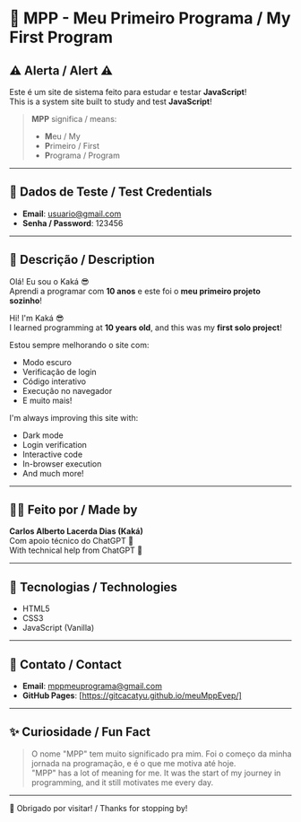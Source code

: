 # 🧠 MPP - Meu Primeiro Programa / My First Program

## ⚠ Alerta / Alert ⚠

Este é um site de sistema feito para estudar e testar **JavaScript**!  
This is a system site built to study and test **JavaScript**!

> **MPP** significa / means:
> - **M**eu / My  
> - **P**rimeiro / First  
> - **P**rograma / Program

---

## 🔐 Dados de Teste / Test Credentials

- **Email**: usuario@gmail.com  
- **Senha / Password**: 123456

---

## 📝 Descrição / Description

Olá! Eu sou o Kaká 😎  
Aprendi a programar com **10 anos** e este foi o **meu primeiro projeto sozinho**!

Hi! I'm Kaká 😎  
I learned programming at **10 years old**, and this was my **first solo project**!

Estou sempre melhorando o site com:  
- Modo escuro  
- Verificação de login  
- Código interativo  
- Execução no navegador  
- E muito mais!

I'm always improving this site with:  
- Dark mode  
- Login verification  
- Interactive code  
- In-browser execution  
- And much more!

---

## 🧑‍💻 Feito por / Made by

**Carlos Alberto Lacerda Dias (Kaká)**  
Com apoio técnico do ChatGPT 🤝  
With technical help from ChatGPT 🤝

---

## 🧰 Tecnologias / Technologies

- HTML5  
- CSS3  
- JavaScript (Vanilla)

---

## 💬 Contato / Contact

- **Email**: mppmeuprograma@gmail.com  
- **GitHub Pages**: [https://gitcacatyu.github.io/meuMppEvep/]

---

## ✨ Curiosidade / Fun Fact

> O nome "MPP" tem muito significado pra mim. Foi o começo da minha jornada na programação, e é o que me motiva até hoje.  
> "MPP" has a lot of meaning for me. It was the start of my journey in programming, and it still motivates me every day.

---

🎯 Obrigado por visitar! / Thanks for stopping by!
